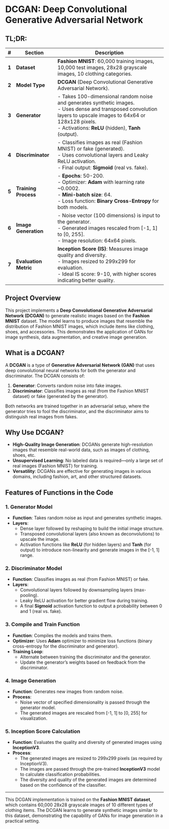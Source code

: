 # **DCGAN: Deep Convolutional Generative Adversarial Network**



## **TL;DR:**

| **#** | **Section**               | **Description**                                                                                         |
|-------|---------------------------|---------------------------------------------------------------------------------------------------------|
| **1** | **Dataset**               | **Fashion MNIST**: 60,000 training images, 10,000 test images, 28x28 grayscale images, 10 clothing categories. |
| **2** | **Model Type**            | **DCGAN** (Deep Convolutional Generative Adversarial Network).                                          |
| **3** | **Generator**             | - Takes 100-dimensional random noise and generates synthetic images.<br>- Uses dense and transposed convolution layers to upscale images to 64x64 or 128x128 pixels.<br>- Activations: **ReLU** (hidden), **Tanh** (output). |
| **4** | **Discriminator**         | - Classifies images as real (Fashion MNIST) or fake (generated).<br>- Uses convolutional layers and Leaky ReLU activation.<br>- Final output: **Sigmoid** (real vs. fake). |
| **5** | **Training Process**      | - **Epochs**: 50-200.<br>- Optimizer: **Adam** with learning rate ~0.0002.<br>- **Mini-batch size**: 64.<br>- Loss function: **Binary Cross-Entropy** for both models. |
| **6** | **Image Generation**      | - Noise vector (100 dimensions) is input to the generator.<br>- Generated images rescaled from [-1, 1] to [0, 255].<br>- Image resolution: 64x64 pixels. |
| **7** | **Evaluation Metric**     | **Inception Score (IS)**: Measures image quality and diversity.<br>- Images resized to 299x299 for evaluation.<br>- Ideal IS score: 9-10, with higher scores indicating better quality. |

## **Project Overview**
This project implements a **Deep Convolutional Generative Adversarial Network (DCGAN)** to generate realistic images based on the **Fashion MNIST** dataset. The model learns to produce images that resemble the distribution of Fashion MNIST images, which include items like clothing, shoes, and accessories. This demonstrates the application of GANs for image synthesis, data augmentation, and creative image generation.

## **What is a DCGAN?**

A **DCGAN** is a type of **Generative Adversarial Network (GAN)** that uses deep convolutional neural networks for both the generator and discriminator. The DCGAN consists of:
1. **Generator**: Converts random noise into fake images.
2. **Discriminator**: Classifies images as real (from the Fashion MNIST dataset) or fake (generated by the generator).

Both networks are trained together in an adversarial setup, where the generator tries to fool the discriminator, and the discriminator aims to distinguish real images from fakes.

## **Why Use DCGAN?**

- **High-Quality Image Generation**: DCGANs generate high-resolution images that resemble real-world data, such as images of clothing, shoes, etc.
- **Unsupervised Learning**: No labeled data is required—only a large set of real images (Fashion MNIST) for training.
- **Versatility**: DCGANs are effective for generating images in various domains, including fashion, art, and other structured datasets.

## **Features of Functions in the Code**

### **1. Generator Model**
- **Function**: Takes random noise as input and generates synthetic images.
- **Layers**: 
  - Dense layer followed by reshaping to build the initial image structure.
  - Transposed convolutional layers (also known as deconvolutions) to upscale the image.
  - Activation functions like **ReLU** (for hidden layers) and **Tanh** (for output) to introduce non-linearity and generate images in the [-1, 1] range.

### **2. Discriminator Model**
- **Function**: Classifies images as real (from Fashion MNIST) or fake.
- **Layers**:
  - Convolutional layers followed by downsampling layers (max-pooling).
  - Leaky ReLU activation for better gradient flow during training.
  - A final **Sigmoid** activation function to output a probability between 0 and 1 (real vs. fake).

### **3. Compile and Train Function**
- **Function**: Compiles the models and trains them.
- **Optimizer**: Uses **Adam** optimizer to minimize loss functions (binary cross-entropy for the discriminator and generator).
- **Training Loop**: 
  - Alternate between training the discriminator and the generator.
  - Update the generator’s weights based on feedback from the discriminator.

### **4. Image Generation**
- **Function**: Generates new images from random noise.
- **Process**:
  - Noise vector of specified dimensionality is passed through the generator model.
  - The generated images are rescaled from [-1, 1] to [0, 255] for visualization.

### **5. Inception Score Calculation**
- **Function**: Evaluates the quality and diversity of generated images using **InceptionV3**.
- **Process**:
  - The generated images are resized to 299x299 pixels (as required by InceptionV3).
  - The images are passed through the pre-trained **InceptionV3** model to calculate classification probabilities.
  - The diversity and quality of the generated images are determined based on the confidence of the classifier.

---

This DCGAN implementation is trained on the **Fashion MNIST dataset**, which contains 60,000 28x28 grayscale images of 10 different types of clothing items. The DCGAN learns to generate synthetic images similar to this dataset, demonstrating the capability of GANs for image generation in a practical setting.
